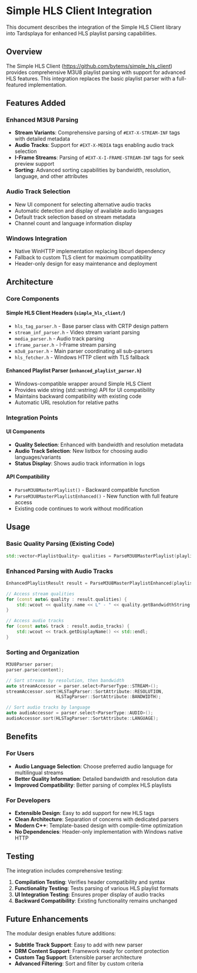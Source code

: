 # Simple HLS Client Integration

This document describes the integration of the Simple HLS Client library into Tardsplaya for enhanced HLS playlist parsing capabilities.

## Overview

The Simple HLS Client (https://github.com/bytems/simple_hls_client) provides comprehensive M3U8 playlist parsing with support for advanced HLS features. This integration replaces the basic playlist parser with a full-featured implementation.

## Features Added

### Enhanced M3U8 Parsing
- **Stream Variants**: Comprehensive parsing of `#EXT-X-STREAM-INF` tags with detailed metadata
- **Audio Tracks**: Support for `#EXT-X-MEDIA` tags enabling audio track selection
- **I-Frame Streams**: Parsing of `#EXT-X-I-FRAME-STREAM-INF` tags for seek preview support
- **Sorting**: Advanced sorting capabilities by bandwidth, resolution, language, and other attributes

### Audio Track Selection
- New UI component for selecting alternative audio tracks
- Automatic detection and display of available audio languages
- Default track selection based on stream metadata
- Channel count and language information display

### Windows Integration
- Native WinHTTP implementation replacing libcurl dependency
- Fallback to custom TLS client for maximum compatibility
- Header-only design for easy maintenance and deployment

## Architecture

### Core Components

#### Simple HLS Client Headers (`simple_hls_client/`)
- `hls_tag_parser.h` - Base parser class with CRTP design pattern
- `stream_inf_parser.h` - Video stream variant parsing
- `media_parser.h` - Audio track parsing 
- `iframe_parser.h` - I-Frame stream parsing
- `m3u8_parser.h` - Main parser coordinating all sub-parsers
- `hls_fetcher.h` - Windows HTTP client with TLS fallback

#### Enhanced Playlist Parser (`enhanced_playlist_parser.h`)
- Windows-compatible wrapper around Simple HLS Client
- Provides wide string (std::wstring) API for UI compatibility
- Maintains backward compatibility with existing code
- Automatic URL resolution for relative paths

### Integration Points

#### UI Components
- **Quality Selection**: Enhanced with bandwidth and resolution metadata
- **Audio Track Selection**: New listbox for choosing audio languages/variants
- **Status Display**: Shows audio track information in logs

#### API Compatibility
- `ParseM3U8MasterPlaylist()` - Backward compatible function
- `ParseM3U8MasterPlaylistEnhanced()` - New function with full feature access
- Existing code continues to work without modification

## Usage

### Basic Quality Parsing (Existing Code)
```cpp
std::vector<PlaylistQuality> qualities = ParseM3U8MasterPlaylist(playlist_content, base_url);
```

### Enhanced Parsing with Audio Tracks
```cpp
EnhancedPlaylistResult result = ParseM3U8MasterPlaylistEnhanced(playlist_content, base_url);

// Access stream qualities
for (const auto& quality : result.qualities) {
    std::wcout << quality.name << L" - " << quality.getBandwidthString() << std::endl;
}

// Access audio tracks
for (const auto& track : result.audio_tracks) {
    std::wcout << track.getDisplayName() << std::endl;
}
```

### Sorting and Organization
```cpp
M3U8Parser parser;
parser.parse(content);

// Sort streams by resolution, then bandwidth
auto streamAccessor = parser.select<ParserType::STREAM>();
streamAccessor.sort(HLSTagParser::SortAttribute::RESOLUTION, 
                   HLSTagParser::SortAttribute::BANDWIDTH);

// Sort audio tracks by language
auto audioAccessor = parser.select<ParserType::AUDIO>();
audioAccessor.sort(HLSTagParser::SortAttribute::LANGUAGE);
```

## Benefits

### For Users
- **Audio Language Selection**: Choose preferred audio language for multilingual streams
- **Better Quality Information**: Detailed bandwidth and resolution data
- **Improved Compatibility**: Better parsing of complex HLS playlists

### For Developers
- **Extensible Design**: Easy to add support for new HLS tags
- **Clean Architecture**: Separation of concerns with dedicated parsers
- **Modern C++**: Template-based design with compile-time optimization
- **No Dependencies**: Header-only implementation with Windows native HTTP

## Testing

The integration includes comprehensive testing:

1. **Compilation Testing**: Verifies header compatibility and syntax
2. **Functionality Testing**: Tests parsing of various HLS playlist formats
3. **UI Integration Testing**: Ensures proper display of audio tracks
4. **Backward Compatibility**: Existing functionality remains unchanged

## Future Enhancements

The modular design enables future additions:
- **Subtitle Track Support**: Easy to add with new parser
- **DRM Content Support**: Framework ready for content protection
- **Custom Tag Support**: Extensible parser architecture
- **Advanced Filtering**: Sort and filter by custom criteria